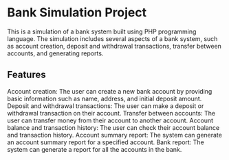 # Bank Simulation Project

This is a simulation of a bank system built using PHP programming language. The simulation includes several aspects of a bank system, such as account creation, deposit and withdrawal transactions, transfer between accounts, and generating reports.

## Features

Account creation: The user can create a new bank account by providing basic information such as name, address, and initial deposit amount.
Deposit and withdrawal transactions: The user can make a deposit or withdrawal transaction on their account.
Transfer between accounts: The user can transfer money from their account to another account.
Account balance and transaction history: The user can check their account balance and transaction history.
Account summary report: The system can generate an account summary report for a specified account.
Bank report: The system can generate a report for all the accounts in the bank.
